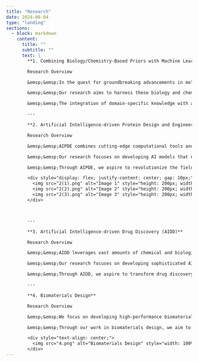 ```yaml
---
title: "Research"
date: 2024-06-04
type: "landing"
sections:
  - block: markdown
    content:
      title: ""
      subtitle: ""
      text: |
        **1. Combining Biology/Chemistry-Based Priors with Machine Learning**

        Research Overview

        &emsp;&emsp;In the quest for groundbreaking advancements in molecular science, leveraging the synergy between biology, chemistry, and machine learning is a promising frontier. Traditional machine learning models, particularly deep neural networks, have shown remarkable capabilities in interpolating within large datasets. However, their performance often diminishes when applied to novel scenarios due to a lack of inherent domain-specific knowledge. In the fields of biology and chemistry, we possess rich, physics-based priors—such as functional forms, symmetries, and statistical behaviors—that are grounded in well-established scientific principles.

        &emsp;&emsp;Our research aims to harness these biology and chemistry-based priors to enhance the predictive power and generalization of machine learning models. By embedding these strong priors into our algorithms, we can create more accurate and efficient models that simulate complex molecular interactions and dynamics. This approach not only bridges the gap between empirical data and theoretical models but also accelerates the discovery and optimization of new molecules and materials.

        &emsp;&emsp;The integration of domain-specific knowledge with advanced machine learning techniques promises to revolutionize the way we understand and manipulate molecular systems, paving the way for significant innovations in drug discovery, materials science, and beyond.

        ---

        **2. Artificial Intelligence-driven Protein Design and Engineering (AIPDE)**

        Research Overview

        &emsp;&emsp;AIPDE combines cutting-edge computational tools and AI algorithms to design novel proteins with specific functions and properties, enabling the creation of proteins that do not exist in nature. By integrating AI-driven approaches with computational platforms like Rosetta, we are able to design proteins from scratch or optimize existing ones for targeted applications, such as molecule binding or catalysis. This approach allows for the efficient design of entirely new protein structures, addressing complex challenges in synthetic biology, drug discovery, and material science.

        &emsp;&emsp;Our research focuses on developing AI models that not only predict protein structures and functions but also guide the synthesis of proteins with tailored properties. By combining computational protein design with experimental validation, we aim to streamline the process of de novo protein engineering, reducing the time and cost involved in developing innovative proteins for therapeutic, industrial, and biotechnological applications.

        &emsp;&emsp;Through AIPDE, we aspire to revolutionize the field of protein engineering, creating versatile, customizable proteins that can be used in a wide range of applications, from targeted drug delivery to renewable energy solutions. This integrated approach holds the potential to unlock new frontiers in biotechnology and precision medicine, offering solutions to some of the world’s most pressing scientific and health challenges.

        <div style="display: flex; justify-content: center; gap: 10px;">
          <img src="2(1).png" alt="Image 1" style="height: 200px; width: auto;">
          <img src="2(2).png" alt="Image 2" style="height: 200px; width: auto;">
          <img src="2(3).png" alt="Image 3" style="height: 200px; width: auto;">
        </div>



        ---

        **3. Artificial Intelligence-driven Drug Discovery (AIDD)**

        Research Overview

        &emsp;&emsp;AIDD leverages vast amounts of chemical and biological data to build predictive models that can identify promising drug candidates more efficiently and accurately. By integrating AI with existing data, we can better predict compound performance, optimize molecular properties, and streamline the drug discovery pipeline. This approach minimizes human bias, reduces the need for manual intervention, and accelerates the hit-to-lead and lead optimization stages, significantly cutting down the time and cost required to bring new drugs to market.

        &emsp;&emsp;Our research focuses on developing sophisticated AI models that can navigate the complexities of small molecule discovery, including handling the vast chemical space, predicting biological activities, and optimizing synthesis routes. We aim to create a seamless integration of computational design and experimental validation, paving the way for more effective and rapid drug discovery processes.

        &emsp;&emsp;Through AIDD, we aspire to transform drug discovery into a more data-driven, efficient, and scalable endeavor, ultimately leading to the faster development of innovative therapies and improved patient outcomes. This approach not only enhances our ability to discover new drugs but also opens up new possibilities for personalized medicine and targeted treatments, addressing some of the most challenging health issues of our time.

        ---

        **4. Biomaterials Design**

        Research Overview

        &emsp;&emsp;We focus on developing high-performance biomaterials for various applications, including drug delivery systems, tissue engineering scaffolds, and biosensors. Our approach combines domain-specific knowledge with cutting-edge machine learning to create robust, predictive models that guide the design of new materials. This synergy not only accelerates the discovery and optimization of biomaterials but also ensures their safety and efficacy in real-world applications.

        &emsp;&emsp;Through our work in biomaterials design, we aim to push the boundaries of what is possible, creating innovative solutions that address critical challenges in healthcare and beyond. Our ultimate goal is to develop biomaterials that improve patient outcomes, enhance the quality of life, and contribute to sustainable technological advancements.

        <div style="text-align: center;">
          <img src="4.png" alt="Biomaterials Design" style="width: 100%;">
        </div>
---
```

